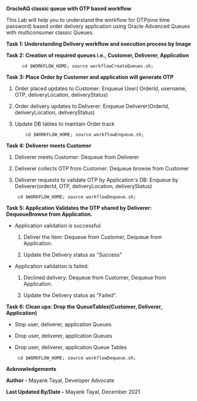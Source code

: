 **OracleAQ classic queue with OTP based workflow**
 
This Lab will help you to understand the workflow for OTP(one time password) based order delivery application using Oracle Advanced Queues with multiconsumer classic Queues. 

**Task 1: Understanding Delivery workflow and execution process by Image**

**Task 2: Creation of required queues i.e., Customer, Deliverer, Application**
  
          cd $WORKFLOW_HOME; source workflowCreateQueues.sh;
    

**Task 3: Place Order by Customer and application will generate OTP**

1. Order placed updates to Customer: Enqueue User( OrderId, username, OTP, deliveryLocation, deliveryStatus) 

2. Order delivery updates to Deliverer: Enqueue Deliverer(OrderId, deliveryLocation, deliveryStatus)

3. Update DB tables to maintain Order track
       
           cd $WORKFLOW_HOME; source workflowEnqueue.sh;
 

**Task 4: Deliverer meets Customer**

1. Deliverer meets Customer: Dequeue from Deliverer

2. Deliverer collects OTP from Customer: Dequeue browse from Customer

3. Deliverer requests to validate OTP by Application's DB: Enqueue by Deliverer(orderId, OTP, deliveryLocation, deliveryStatus)
    
        cd $WORKFLOW_HOME; source workflowDequeue.sh;

    

**Task 5: Application Validates the OTP shared by Deliverer: DequeueBrowse from Application.**

- Application validation is successful:

  1. Deliver the item: Dequeue from Customer, Dequeue from Application.

  2. Update the Delivery status as "Success"

- Application validation is failed:

  1. Declined delivery: Dequeue from Customer, Dequeue from Application.

  2. Update the Delivery status as "Failed".

**Task 6: Clean ups: Drop the QueueTables(Customer, Deliverer, Application)**

- Stop user, deliverer, application Queues
   
- Drop user, deliverer, application Queues 
   
- Drop user, deliverer, application Queue Tables


       cd $WORKFLOW_HOME; source workflowDequeue.sh;



**Acknowledgements**

**Author -** Mayank Tayal, Developer Advocate 

**Last Updated By/Date -** Mayank Tayal, December 2021
